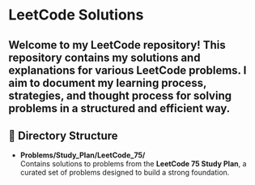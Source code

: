 # LeetCode Solutions


Welcome to my **LeetCode** repository! This repository contains my solutions and explanations for various LeetCode problems. I aim to document my learning process, strategies, and thought process for solving problems in a structured and efficient way.
---

## 📁 Directory Structure

- **Problems/Study_Plan/LeetCode_75/**  
  Contains solutions to problems from the **LeetCode 75 Study Plan**, a curated set of problems designed to build a strong foundation.
